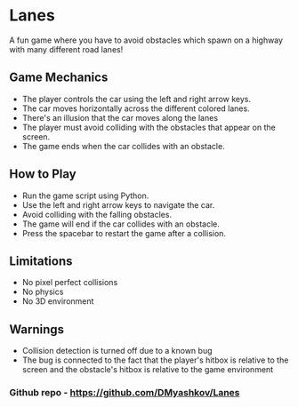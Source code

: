 # Lanes
A fun game where you have to avoid obstacles which spawn on a highway with many different road lanes!

## Game Mechanics
- The player controls the car using the left and right arrow keys.
- The car moves horizontally across the different colored lanes.
- There's an illusion that the car moves along the lanes 
- The player must avoid colliding with the obstacles that appear on the screen.
- The game ends when the car collides with an obstacle.

## How to Play
- Run the game script using Python.
- Use the left and right arrow keys to navigate the car.
- Avoid colliding with the falling obstacles.
- The game will end if the car collides with an obstacle.
- Press the spacebar to restart the game after a collision.

## Limitations
- No pixel perfect collisions
- No physics
- No 3D environment

## Warnings
- Collision detection is turned off due to a known bug 
- The bug is connected to the fact that the player's hitbox is relative to the screen and the obstacle's hitbox is relative to the game environment

### Github repo - https://github.com/DMyashkov/Lanes